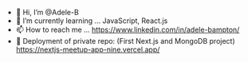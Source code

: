 - 👋 Hi, I’m @Adele-B
- 🌱 I’m currently learning ... JavaScript, React.js
- 📫 How to reach me ... https://www.linkedin.com/in/adele-bampton/
- 🔏 Deployment of private repo: (First Next.js and MongoDB project) https://nextjs-meetup-app-nine.vercel.app/
<!---
Adele-B/Adele-B is a ✨ special ✨ repository because its `README.md` (this file) appears on your GitHub profile.
You can click the Preview link to take a look at your changes.
--->
